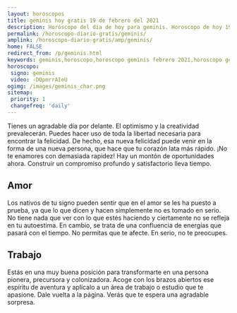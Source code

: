 ```yaml
---
layout: horoscopos
title: geminis hoy gratis 19 de febrero del 2021 
description: Horóscopo del dia de hoy para geminis. Horoscopo de hoy 19 de febrero del 2021. Las predicciones de amor, trabajo, vida personal gratis.
permalink: /horoscopo-diario-gratis/geminis/
amplink: /horoscopo-diario-gratis/amp/geminis/
home: FALSE
redirect_from: /p/geminis.html
keywords: geminis,horoscopo,horoscopo geminis febrero 2021,horoscopo geminis hoy,tarot geminis febrero 2021,horoscopo geminis,tarot geminis hoy,horoscopo de hoy,horoscopo diario,tarot del amor,horoscopo de hoy geminis,horoscopo diario del tarot, Horoscopo de hoy geminis 19 de febrero del 2021,horóscopo del día,signos zodiacales 2021, el horoscopo de hoy
horoscopo:
 signo: geminis
 video: -DQpmrrAIeU
ogimg: /images/geminis_char.png
sitemap:
 priority: 1
 changefreq: 'daily'
---
```



Tienes un agradable día por delante. El optimismo y la creatividad prevalecerán. Puedes hacer uso de toda la libertad necesaria para encontrar la felicidad. De hecho, esa nueva felicidad puede venir en la forma de una nueva persona, que hace que tu corazón lata más rápido. ¡No te enamores con demasiada rapidez! Hay un montón de oportunidades ahora. Construir un compromiso profundo y satisfactorio lleva tiempo.

## Amor

Los nativos de tu signo pueden sentir que en el amor se les ha puesto a prueba, ya que lo que dicen y hacen simplemente no es tomado en serio. No tiene nada que ver con lo que estés haciendo y ciertamente no se refleja en tu autoestima. En cambio, se trata de una confluencia de energías que pasará con el tiempo. No permitas que te afecte. En serio, no te preocupes.

## Trabajo

Estás en una muy buena posición para transformarte en una persona pionera, precursora y colonizadora. Acoge con los brazos abiertos ese espíritu de aventura y aplícalo a un área de trabajo o estudio que te apasione. Dale vuelta a la página. Verás que te espera una agradable sorpresa.